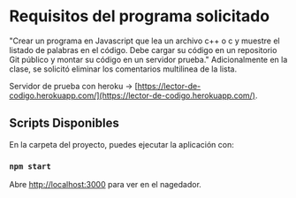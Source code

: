   # Requisitos del programa solicitado

 "Crear un programa en Javascript que lea un archivo c++ o c y muestre el listado de palabras en el código. Debe cargar su código en un repositorio Git público y montar su código en un servidor prueba." Adicionalmente en la clase, se solicitó eliminar los comentarios multilinea de la lista.
 
Servidor de prueba con heroku -> [https://lector-de-codigo.herokuapp.com/](https://lector-de-codigo.herokuapp.com/).

##  Scripts Disponibles

En la carpeta del proyecto, puedes ejecutar la aplicación con:

### `npm start`

Abre [http://localhost:3000](http://localhost:3000) para ver en el nagedador.


